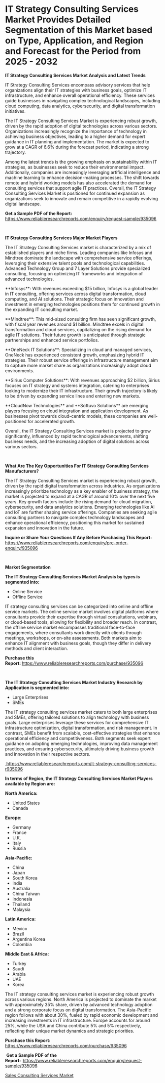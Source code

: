 <p><h1>IT Strategy Consulting Services Market Provides Detailed Segmentation of this Market based on Type, Application, and Region and Forecast for the Period from 2025 - 2032</h1></p><p><strong>IT Strategy Consulting Services Market Analysis and Latest Trends</strong></p>
<p><p>IT Strategy Consulting Services encompass advisory services that help organizations align their IT strategies with business goals, optimize IT infrastructure, and enhance overall operational efficiency. These services guide businesses in navigating complex technological landscapes, including cloud computing, data analytics, cybersecurity, and digital transformation initiatives.</p><p>The IT Strategy Consulting Services Market is experiencing robust growth, driven by the rapid adoption of digital technologies across various sectors. Organizations increasingly recognize the importance of technology in achieving business objectives, leading to a higher demand for expert guidance in IT planning and implementation. The market is expected to grow at a CAGR of 6.6% during the forecast period, indicating a strong trajectory.</p><p>Among the latest trends is the growing emphasis on sustainability within IT strategies, as businesses seek to reduce their environmental impact. Additionally, companies are increasingly leveraging artificial intelligence and machine learning to enhance decision-making processes. The shift towards remote and hybrid working models has also accelerated the demand for consulting services that support agile IT practices. Overall, the IT Strategy Consulting Services Market is positioned for continued expansion as organizations seek to innovate and remain competitive in a rapidly evolving digital landscape.</p></p>
<p><strong>Get a Sample PDF of the Report:&nbsp;</strong> <a href="https://www.reliableresearchreports.com/enquiry/request-sample/935096?utm_campaign=2098&utm_medium=2&utm_source=Github&utm_content=ia&utm_term=07032025&utm_id=it-strategy-consulting-services">https://www.reliableresearchreports.com/enquiry/request-sample/935096</a></p>
<p>&nbsp;</p>
<p><strong>IT Strategy Consulting Services Major Market Players</strong></p>
<p><p>The IT Strategy Consulting Services market is characterized by a mix of established players and niche firms. Leading companies like Infosys and Mindtree dominate the landscape with comprehensive service offerings, leveraging their extensive talent pools and technological capabilities. Advanced Technology Group and 7 Layer Solutions provide specialized consulting, focusing on optimizing IT frameworks and integration of advanced technologies.</p><p>**Infosys**: With revenues exceeding $15 billion, Infosys is a global leader in IT consulting, offering services across digital transformation, cloud computing, and AI solutions. Their strategic focus on innovation and investment in emerging technologies positions them for continued growth in the expanding IT consulting market.</p><p>**Mindtree**: This mid-sized consulting firm has seen significant growth, with fiscal year revenues around $1 billion. Mindtree excels in digital transformation and cloud services, capitalizing on the rising demand for agile IT solutions. Their future growth is anticipated through strategic partnerships and enhanced service portfolios.</p><p>**OneNeck IT Solutions**: Specializing in cloud and managed services, OneNeck has experienced consistent growth, emphasizing hybrid IT strategies. Their robust service offerings in infrastructure management aim to capture more market share as organizations increasingly adopt cloud environments.</p><p>**Sirius Computer Solutions**: With revenues approaching $2 billion, Sirius focuses on IT strategy and systems integration, catering to enterprises looking to modernize their IT infrastructure. Their growth trajectory is likely to be driven by expanding service lines and entering new markets.</p><p>**CloudNow Technologies** and **Softuvo Solutions** are emerging players focusing on cloud integration and application development. As businesses pivot towards cloud-centric models, these companies are well-positioned for accelerated growth.</p><p>Overall, the IT Strategy Consulting Services market is projected to grow significantly, influenced by rapid technological advancements, shifting business needs, and the increasing adoption of digital solutions across various sectors.</p></p>
<p>&nbsp;</p>
<p><strong>What Are The Key Opportunities For IT Strategy Consulting Services Manufacturers?</strong></p>
<p><p>The IT Strategy Consulting Services market is experiencing robust growth, driven by the rapid digital transformation across industries. As organizations increasingly prioritize technology as a key enabler of business strategy, the market is projected to expand at a CAGR of around 10% over the next five years. Key growth factors include the rising demand for cloud migration, cybersecurity, and data analytics solutions. Emerging technologies like AI and IoT are further shaping service offerings. Companies are seeking agile consulting partners to navigate complex technology landscapes and enhance operational efficiency, positioning this market for sustained expansion and innovation in the future.</p></p>
<p><strong>Inquire or Share Your Questions If Any Before Purchasing This Report:</strong> <a href="https://www.reliableresearchreports.com/enquiry/pre-order-enquiry/935096?utm_campaign=2098&utm_medium=2&utm_source=Github&utm_content=ia&utm_term=07032025&utm_id=it-strategy-consulting-services">https://www.reliableresearchreports.com/enquiry/pre-order-enquiry/935096</a></p>
<p>&nbsp;</p>
<p><strong>Market Segmentation</strong></p>
<p><strong>The IT Strategy Consulting Services Market Analysis by types is segmented into:</strong></p>
<p><ul><li>Online Service</li><li>Offline Service</li></ul></p>
<p><p>IT strategy consulting services can be categorized into online and offline service markets. The online service market involves digital platforms where consultants provide their expertise through virtual consultations, webinars, or cloud-based tools, allowing for flexibility and broader reach. In contrast, the offline service market encompasses traditional face-to-face engagements, where consultants work directly with clients through meetings, workshops, or on-site assessments. Both markets aim to enhance IT alignment with business goals, though they differ in delivery methods and client interaction.</p></p>
<p><strong>Purchase this Report:&nbsp;</strong><a href="https://www.reliableresearchreports.com/purchase/935096?utm_campaign=2098&utm_medium=2&utm_source=Github&utm_content=ia&utm_term=07032025&utm_id=it-strategy-consulting-services">https://www.reliableresearchreports.com/purchase/935096</a></p>
<p>&nbsp;</p>
<p><strong>The IT Strategy Consulting Services Market Industry Research by Application is segmented into:</strong></p>
<p><ul><li>Large Enterprises</li><li>SMEs</li></ul></p>
<p><p>The IT strategy consulting services market caters to both large enterprises and SMEs, offering tailored solutions to align technology with business goals. Large enterprises leverage these services for comprehensive IT infrastructure optimization, digital transformation, and risk management. In contrast, SMEs benefit from scalable, cost-effective strategies that enhance operational efficiency and competitiveness. Both segments seek expert guidance on adopting emerging technologies, improving data management practices, and ensuring cybersecurity, ultimately driving business growth and innovation in their respective sectors.</p></p>
<p><a href="https://www.reliableresearchreports.com/it-strategy-consulting-services-r935096?utm_campaign=2098&utm_medium=2&utm_source=Github&utm_content=ia&utm_term=07032025&utm_id=it-strategy-consulting-services">&nbsp;https://www.reliableresearchreports.com/it-strategy-consulting-services-r935096</a></p>
<p><strong>In terms of Region, the IT Strategy Consulting Services Market Players available by Region are:</strong></p>
<p>
    <p> <strong> North America: </strong>
        <ul>
            <li>United States</li>
            <li>Canada</li>
        </ul>
        </p> 
    <p> <strong> Europe: </strong>
        <ul>
            <li>Germany</li>
            <li>France</li>
            <li>U.K.</li>
            <li>Italy</li>
            <li>Russia</li>
        </ul>
        </p> 
    <p> <strong> Asia-Pacific: </strong>
        <ul>
            <li>China</li>
            <li>Japan</li>
            <li>South Korea</li>
            <li>India</li>
            <li>Australia</li>
            <li>China Taiwan</li>
            <li>Indonesia</li>
            <li>Thailand</li>
            <li>Malaysia</li>
        </ul>
        </p> 
    <p> <strong> Latin America: </strong>
        <ul>
            <li>Mexico</li>
            <li>Brazil</li>
            <li>Argentina Korea</li>
            <li>Colombia</li>
        </ul>
        </p> 
    <p> <strong> Middle East & Africa: </strong>
        <ul>
            <li>Turkey</li>
            <li>Saudi</li>
            <li>Arabia</li>
            <li>UAE</li>
            <li>Korea</li>
        </ul>
    </p>
    </p>
<p><p>The IT strategy consulting services market is experiencing robust growth across various regions. North America is projected to dominate the market with approximately 35% share, driven by advanced technology adoption and a strong corporate focus on digital transformation. The Asia-Pacific region follows with about 30%, fueled by rapid economic development and increasing investments in IT infrastructure. Europe accounts for around 25%, while the USA and China contribute 5% and 5% respectively, reflecting their unique market dynamics and strategic priorities.</p></p>
<p><strong>Purchase this Report: </strong><a href="https://www.reliableresearchreports.com/purchase/935096?utm_campaign=2098&utm_medium=2&utm_source=Github&utm_content=ia&utm_term=07032025&utm_id=it-strategy-consulting-services">https://www.reliableresearchreports.com/purchase/935096</a></p>
<p>&nbsp;<strong>Get a Sample PDF of the Report:&nbsp;&nbsp;</strong><a href="https://www.reliableresearchreports.com/enquiry/request-sample/935096?utm_campaign=2098&utm_medium=2&utm_source=Github&utm_content=ia&utm_term=07032025&utm_id=it-strategy-consulting-services">https://www.reliableresearchreports.com/enquiry/request-sample/935096</a></p>
<p><strong></strong></p>
<p><p><a href="https://github.com/bmorecock/Market-Research-Report-List-6/blob/main/sales-consulting-services-market.md?utm_campaign=2098&utm_medium=2&utm_source=Github&utm_content=ia&utm_term=07032025&utm_id=it-strategy-consulting-services">Sales Consulting Services Market</a></p></p>